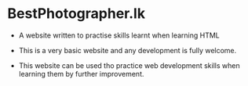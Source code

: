# BestPhotographer.lk

 * A website written to practise skills learnt when learning HTML

 * This is a very basic website and any development is fully welcome.

* This website can be used tho practice web development skills when learning them by further improvement.
